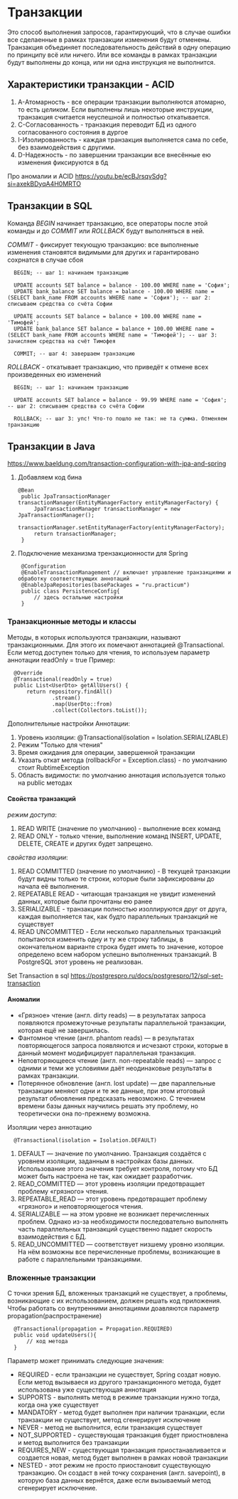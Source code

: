# Транзакции
Это способ выполнения запросов, гарантирующий, что в случае ошибки все сделаенные в рамках транзакции
изменения будут отменены. Транзакция объединяет последовательность действий в одну операцию по принципу всё или ничего.
Или все команды в рамках транзакции будут выполнены до конца, или ни одна инструкция не выполнится.

## Характеристики транзакции - ACID
  1. A-Атомарность - все операции транзакции выполняются атомарно, то есть *целиком*. Если выполнены лишь некоторые инструкции, транзакция считается неуспешной и полностью откатывается.
  2. С-Согласованность - транзакция переводит БД из одного согласованного состояния в дургое
  3. I-Изолированность - каждая транзакция выполняется сама по себе, без взаимодействия с другими.
  5. D-Надежность - по завершении транзакции все внесённые ею изменения фиксируются в бд

Про аномалии и ACID <https://youtu.be/ecBJrsqvSdg?si=axekBDyqA4H0MRTO>

## Транзакции в SQL
Команда *BEGIN* начинает транзакцию, все операторы после этой команды и до *COMMIT* или *ROLLBACK* будут выполняться в ней. 

*COMMIT* - фиксирует текующую транзакцию: все выполненые изменения становятся видимыми для других и гарантировано сохрнатся в случае сбоя

```
  BEGIN; -- шаг 1: начинаем транзакцию
  
  UPDATE accounts SET balance = balance - 100.00 WHERE name = 'София';
  UPDATE bank_balance SET balance = balance - 100.00 WHERE name = (SELECT bank_name FROM accounts WHERE name = 'София'); -- шаг 2: списываем средства со счёта Софии
  
  UPDATE accounts SET balance = balance + 100.00 WHERE name = 'Тимофей';
  UPDATE bank_balance SET balance = balance + 100.00 WHERE name = (SELECT bank_name FROM accounts WHERE name = 'Тимофей'); -- шаг 3: зачисляем средства на счёт Тимофея
  
  COMMIT; -- шаг 4: завершаем транзакцию 
```

*ROLLBACK* - откатывает транзакцию, что приведёт к отмене всех произведенных ею изменений

```
  BEGIN; -- шаг 1: начинаем транзакцию

  UPDATE accounts SET balance = balance - 99.99 WHERE name = 'София'; -- шаг 2: списываем средства со счёта Софии
  
  ROLLBACK; -- шаг 3: упс! Что-то пошло не так: не та сумма. Отменяем транзакцию
```

## Транзакции в Java
<https://www.baeldung.com/transaction-configuration-with-jpa-and-spring>
1) Добавляем код бина
   ```
   @Bean
    public JpaTransactionManager transactionManager(EntityManagerFactory entityManagerFactory) {
        JpaTransactionManager transactionManager = new JpaTransactionManager();
        transactionManager.setEntityManagerFactory(entityManagerFactory);
        return transactionManager;
    }
   ```
2) Подключение механизма трензакционности для Spring
   ```
    @Configuration
    @EnableTransactionManagement // включает управление транзакциями и обработку соответствующих аннотаций
    @EnableJpaRepositories(basePackages = "ru.practicum")
    public class PersistenceConfig{
        // здесь остальные настройки
    } 
   ```
### Транзакционные методы и классы
  Методы, в которых используются транзакции, называют транзакционными. Для этого их помечают 
  аннотацией @Transactional.
  Если метод доступен только для чтения, то используем параметр аннотации readOnly = true
  Пример: 

  ```
    @Override
    @Transactional(readOnly = true)
    public List<UserDto> getAllUsers() {
        return repository.findAll()
                .stream()
                .map(UserDto::from)
                .collect(Collectors.toList());
  ```
Дополнительные настройки Аннотации: 
1) Уровень изоляции: @Transactional(isolation = Isolation.SERIALIZABLE)
2) Режим "Только для чтения"
3) Время ожидания для операции, завершенной транзакции
4) Указать откат метода (rollbackFor = Exception.class) - по умолчанию стоит RubtimeException
5) Область видимости: по умолчанию аннотация используется только на public методах

#### Свойства транзакций
*режим доступа*:
1. READ WRITE (значение по умолчанию) - выполнение всех команд
2. READ ONLY - только чтение, выполнение команд INSERT, UPDATE, DELETE, CREATE и других будет запрещено.
   
*свойства изоляции*:
1. READ COMMITTED (значение по умолчанию) - В текущей транзакции будут видны только те строки, которые были зафиксированы до начала её выполнения.
2. REPEATABLE READ -  читающая транзакция не увидит изменений данных, которые были прочитаны
 ею ранее
3. SERIALIZABLE - транзакции полностью изоллируются друг от друга, каждая выполняется так, как
   будто параллельных транзакций не существует
4. READ UNCOMMITTED - Если несколько параллельных транзакций попытаются изменить одну и ту же строку таблицы, в окончательном варианте строка будет иметь то значение, которое определено всем набором успешно выполненных транзакций. В PostgreSQL этот уровень не реализован.

Set Transaction в sql <https://postgrespro.ru/docs/postgrespro/12/sql-set-transaction>

#### Аномалии
  - «Грязное» чтение (англ. dirty reads) — в результатах запроса появляются промежуточные результаты параллельной транзакции, которая ещё не завершилась.
  - Фантомное чтение (англ. phantom reads) — в результатах повторяющегося запроса появляются и исчезают строки, которые в данный момент модифицирует параллельная транзакция.
  - Неповторяющееся чтение (англ. non-repeatable reads) — запрос с одними и теми же условиями даёт неодинаковые результаты в рамках транзакции.
  - Потерянное обновление (англ. lost update) — две параллельные транзакции меняют одни и те же данные, при этом итоговый результат обновления предсказать невозможно. С течением времени базы данных научились решать эту проблему, но теоретически она по-прежнему возможна.

Изоляции через аннотацию
```
  @Transactional(isolation = Isolation.DEFAULT) 
```

1. DEFAULT — значение по умолчанию. Транзакция создаётся с уровнем изоляции, заданным в настройках базы данных. Использование этого значения требует контроля, потому что БД может быть настроена не так, как ожидает разработчик.
2. READ_COMMITTED — этот уровень изоляции предотвращает проблему «грязного» чтения.
3. REPEATABLE_READ — этот уровень предотвращает проблему «грязного» и неповторяющегося чтения.
4. SERIALIZABLE — на этом уровне не возникает перечисленных проблем. Однако из-за необходимости последовательно выполнять часть параллельных транзакций существенно падает скорость взаимодействия с БД.
5. READ_UNCOMMITTED — соответствует низшему уровню изоляции. На нём возможны все перечисленные проблемы, возникающие в работе с параллельными транзакциями.

### Вложенные транзакции
 С точки зрения БД, вложенных транзакций не существует, а проблемы, возникающие с их использованием, должен решать код приложения. 
Чтобы работать со внутренними аннотациями доавляются параметр propagation(распространение)
```
  @Transactional(propagation = Propagation.REQUIRED)
  public void updateUsers(){
      // код метода 
  } 
```

Параметр может принимать следующие значения: 
  - REQUIRED - если транзакции не существует, Spring создат новую. Если метод вызываеся из другого
    транзакционного метода, будет использована уже существующая аннотация
  - SUPPORTS - выполнять метод в режиме транзакции нужно тогда, когда она уже существует
  - MANDATORY - метод будет выполнен при наличии транакции, если транзакции не существует, метод сгенерирует исключение
  - NEVER - метод не выполнится, если транзакция существует
  - NOT_SUPPORTED - существующая транзакция будет приостновлена и метод выполнится без транзакции
  - REQUIRES_NEW - существующая транзакция приостанавливается и создается новая, метод будет выполнен в рамках новой транзакции
  - NESTED -  этот режим не просто приостановит существующую транзакцию. Он создаст в ней точку сохранения (англ. savepoint), в которую база данных вернётся, даже если вызываемый метод сгенерирует исключение.
